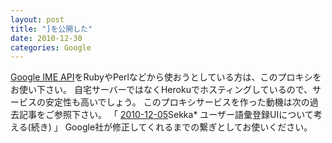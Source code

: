 ```yaml
---
layout: post
title: "]を公開した"
date: 2010-12-30
categories: Google
---
```

[Google IME API](http://www.google.com/intl/ja/ime/cgiapi.html)をRubyやPerlなどから使おうとしている方は、このプロキシをお使い下さい。
自宅サーバーではなくHerokuでホスティングしているので、サービスの安定性も高いでしょう。
このプロキシサービスを作った動機は次の過去記事をご参照下さい。
  「 [2010-12-05](/blog-archive/2010/12/05/post/)Sekka* ユーザー語彙登録UIについて考える(続き) 」
Google社が修正してくれるまでの繋ぎとしてお使いください。
